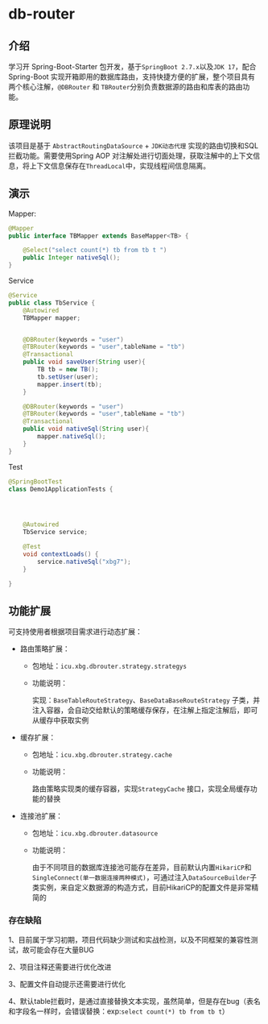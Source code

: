 # db-router

## 介绍
学习开 Spring-Boot-Starter 包开发，基于`SpringBoot 2.7.x`以及`JDK 17`，配合 Spring-Boot 实现开箱即用的数据库路由，支持快捷方便的扩展，整个项目具有两个核心注解，`@DBRouter` 和 `TBRouter`分别负责数据源的路由和库表的路由功能。

## 原理说明

该项目是基于 `AbstractRoutingDataSource`  + `JDK动态代理` 实现的路由切换和SQL拦截功能。需要使用Spring AOP 对注解处进行切面处理，获取注解中的上下文信息，将上下文信息保存在`ThreadLocal`中，实现线程间信息隔离。

## 演示

Mapper:

```java
@Mapper
public interface TBMapper extends BaseMapper<TB> {

    @Select("select count(*) tb from tb t ")
    public Integer nativeSql();
}

```

Service

```java
@Service
public class TbService {
    @Autowired
    TBMapper mapper;


    @DBRouter(keywords = "user")
    @TBRouter(keywords = "user",tableName = "tb")
    @Transactional
    public void saveUser(String user){
        TB tb = new TB();
        tb.setUser(user);
        mapper.insert(tb);
    }

    @DBRouter(keywords = "user")
    @TBRouter(keywords = "user",tableName = "tb")
    @Transactional
    public void nativeSql(String user){
        mapper.nativeSql();
    }
}
```

Test

```java
@SpringBootTest
class Demo1ApplicationTests {




    @Autowired
    TbService service;

    @Test
    void contextLoads() {
        service.nativeSql("xbg7");
    }

}
```



## 功能扩展

可支持使用者根据项目需求进行动态扩展：

- 路由策略扩展：

  - 包地址：`icu.xbg.dbrouter.strategy.strategys`

  - 功能说明：

    实现：`BaseTableRouteStrategy`、`BaseDataBaseRouteStrategy` 子类，并注入容器，会自动交给默认的策略缓存保存，在注解上指定注解后，即可从缓存中获取实例

- 缓存扩展：

  - 包地址：`icu.xbg.dbrouter.strategy.cache`

  - 功能说明：

    路由策略实现类的缓存容器，实现`StrategyCache` 接口，实现全局缓存功能的替换

- 连接池扩展：

  - 包地址：`icu.xbg.dbrouter.datasource`

  - 功能说明：

    由于不同项目的数据库连接池可能存在差异，目前默认内置`HikariCP`和`SingleConnect(单一数据连接两种模式)`，可通过注入`DataSourceBuilder`子类实例，来自定义数据源的构造方式，目前HikariCP的配置文件是非常精简的

  

### 存在缺陷

1、目前属于学习初期，项目代码缺少测试和实战检测，以及不同框架的兼容性测试，故可能会存在大量BUG

2、项目注释还需要进行优化改进

3、配置文件自动提示还需要进行优化

4、默认table拦截时，是通过直接替换文本实现，虽然简单，但是存在bug（表名和字段名一样时，会错误替换：exp:` select count(*) tb from tb t `）
